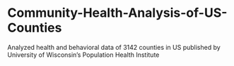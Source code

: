 # Community-Health-Analysis-of-US-Counties
Analyzed health and behavioral data of 3142 counties in US published by University of Wisconsin’s Population Health Institute
